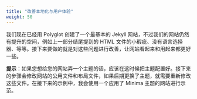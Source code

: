 ```yaml
---
title: "改善本地化与用户体验"
weight: 50
---
```


我们现在已经用 Polyglot 创建了一个最基本的 Jekyll 网站，不过我们的网站仍然有提升的空间，例如上一部分结尾提到的 HTML 文件的小瑕疵、没有语言选择器、等等。接下来要做的就是对这些问题进行改善，让网站看起来和用起来都更好一些。

**提示**：如果您想给您的网站弄一个主题的话，应该在这时候把主题配置好。接下来的步骤会修改网站的公用文件和布局文件，如果后期更换了主题，就需要重新修改这些文件。在接下来的示例中，我会使用一个应用了 Minima 主题的网站进行示范。
